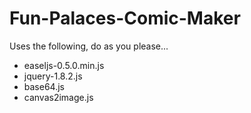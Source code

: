 # Fun-Palaces-Comic-Maker

Uses the following, do as you please...

* easeljs-0.5.0.min.js
*	jquery-1.8.2.js
* base64.js
* canvas2image.js
